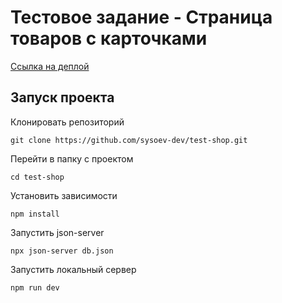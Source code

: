 # Тестовое задание - Страница товаров с карточками

[Ссылка на деплой](https://sysoev-dev.ru/projects/shop/)

## Запуск проекта

Клонировать репозиторий

```
git clone https://github.com/sysoev-dev/test-shop.git
```

Перейти в папку с проектом

```
cd test-shop
```

Установить зависимости

```
npm install
```

Запустить json-server

```
npx json-server db.json
```

Запустить локальный сервер

```
npm run dev
```
